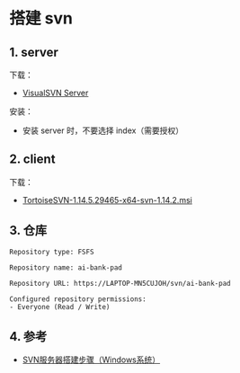 # 搭建 svn

## 1. server

下载：

* [VisualSVN Server](https://www.visualsvn.com/downloads/)

安装：

* 安装 server 时，不要选择 index（需要授权）

## 2. client

下载：

* [TortoiseSVN-1.14.5.29465-x64-svn-1.14.2.msi](https://webcdn.m.qq.com/spcmgr/download/TortoiseSVN-1.14.5.29465-x64-svn-1.14.2.msi)

## 3. 仓库

```text
Repository type: FSFS

Repository name: ai-bank-pad

Repository URL: https://LAPTOP-MN5CUJOH/svn/ai-bank-pad

Configured repository permissions:
- Everyone (Read / Write)
```

## 4. 参考

* [SVN服务器搭建步骤（Windows系统）](https://zhuanlan.zhihu.com/p/428552058)